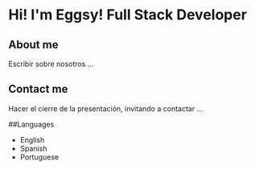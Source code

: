 # Hi! I'm Eggsy! Full Stack Developer


## About me
Escribir sobre nosotros ...

## Contact me
Hacer el cierre de la presentación, invitando a contactar ...

##Languages
- English
- Spanish
- Portuguese
